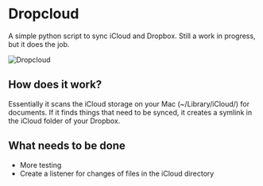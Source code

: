 # Dropcloud

A simple python script to sync iCloud and Dropbox. Still a work in progress, but it does the job.

![Dropcloud](http://i.imgur.com/jkDJZ.png)

## How does it work?
Essentially it scans the iCloud storage on your Mac (~/Library/iCloud/) for documents. If it finds things that need to be synced, it creates a symlink in the iCloud folder of your Dropbox.

## What needs to be done
 * More testing
 * Create a listener for changes of files in the iCloud directory
